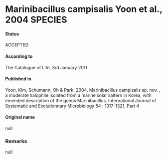 Marinibacillus campisalis Yoon et al., 2004 SPECIES
=======

#### Status
ACCEPTED

#### According to
The Catalogue of Life, 3rd January 2011

#### Published in
Yoon, Kim, Schumann, Oh & Park. 2004. Marinibacillus campisalis sp. nov. , a moderate halophile isolated from a marine solar saltern in Korea, with emended description of the genus Marinibacillus. International Journal of Systematic and Evolutionnary Microbiology 54 : 1317-1321, Part 4

#### Original name
null

### Remarks
null